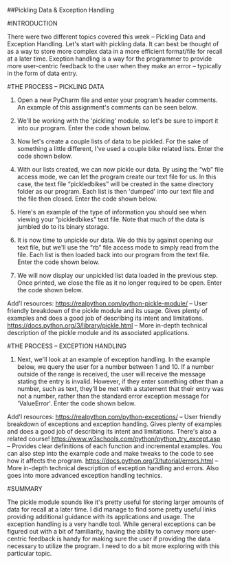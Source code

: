 ##Pickling Data & Exception Handling


#INTRODUCTION

There were two different topics covered this week – Pickling Data and Exception Handling. Let's start with pickling data. It can best be thought of as a way to store more complex data in a more efficient format/file for recall at a later time. Exeption handling is a way for the programmer to provide more user-centric feedback to the user when they make an error – typically in the form of data entry.


#THE PROCESS – PICKLING DATA

1. Open a new PyCharm file and enter your program’s header comments. An example of this assignment's comments can be seen below.


2. We'll be working with the 'pickling' module, so let's be sure to import it into our program. Enter the code shown below.



3. Now let's create a couple lists of data to be pickled. For the sake of something a little different, I've used a couple bike related lists. Enter the code shown below.


4. With our lists created, we can now pickle our data. By using the “wb” file access mode, we can let the program create our text file for us. In this case, the text file “pickledbikes” will be created in the same directory folder as our program. Each list is then 'dumped' into our text file and the file then closed. Enter the code shown below.


5. Here's an example of the type of information you should see when viewing your “pickledbikes” text file. Note that much of the data is jumbled do to its binary storage.


6. It is now time to unpickle our data. We do this by against opening our text file, but we'll use the “rb” file access mode to simply read from the file. Each list is then loaded back into our program from the text file. Enter the code shown below.



7. We will now display our unpickled list data loaded in the previous step. Once printed, we close the file as it no longer required to be open. Enter the code shown below.


Add'l resources:
https://realpython.com/python-pickle-module/ – User friendly breakdown of the pickle module and its usage. Gives plenty of examples and does a good job of describing its intent and limitations.
https://docs.python.org/3/library/pickle.html – More in-depth technical description of the pickle module and its associated applications.


#THE PROCESS – EXCEPTION HANDLING

1. Next, we'll look at an example of exception handling. In the example below, we query the user for a number between 1 and 10. If a number outside of the range is received, the user will receive the message stating the entry is invalid. However, if they enter something other than a number, such as text, they'll be met with a statement that their entry was not a number, rather than the standard error exception message for 'ValueError'. Enter the code shown below.


Add'l resources:
https://realpython.com/python-exceptions/ – User friendly breakdown of exceptions and exception handling. Gives plenty of examples and does a good job of describing its intent and limitations. There's also a related course!
https://www.w3schools.com/python/python_try_except.asp – Provides clear definitions of each function and incremental examples. You can also step into the example code and make tweaks to the code to see how it affects the program.
https://docs.python.org/3/tutorial/errors.html – More in-depth technical description of exception handling and errors. Also goes into more advanced exception handling technics.


#SUMMARY

The pickle module sounds like it's pretty useful for storing larger amounts of data for recall at a later time. I did manage to find some pretty useful links providing additional guidance with its applications and usage. The exception handling is a very handle tool. While general exceptions can be figured out with a bit of familiarity, having the ability to convey more user-centric feedback is handy for making sure the user if providing the data necessary to utilize the program. I need to do a bit more exploring with this particular topic.
